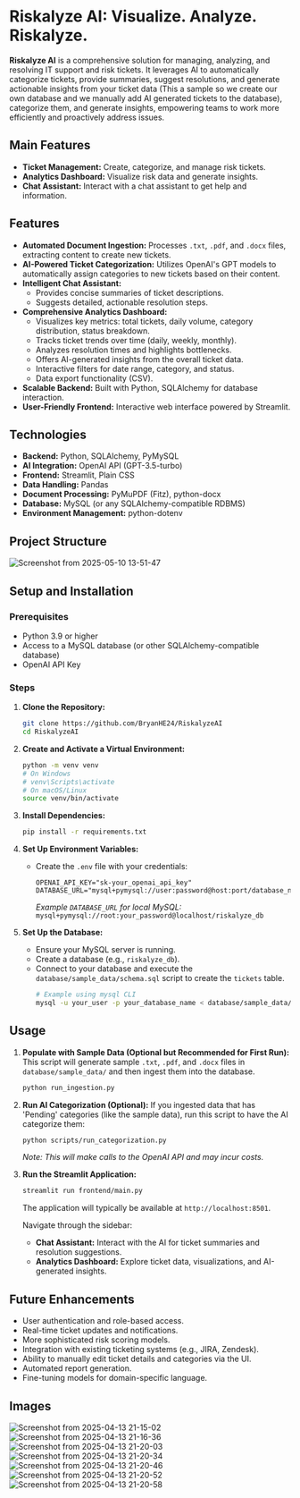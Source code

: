<!-- File path: README.md -->
# Riskalyze AI: Visualize. Analyze. Riskalyze.

**Riskalyze AI** is a comprehensive solution for managing, analyzing, and resolving IT support and risk tickets. It leverages AI to automatically categorize tickets, provide summaries, suggest resolutions, and generate actionable insights from your ticket data (This a sample so we create our own database and we manually add AI generated tickets to the database), categorize them, and generate insights, empowering teams to work more efficiently and proactively address issues.

## Main Features

*   **Ticket Management:** Create, categorize, and manage risk tickets.
*   **Analytics Dashboard:** Visualize risk data and generate insights.
*   **Chat Assistant:** Interact with a chat assistant to get help and information.

## Features 

*   **Automated Document Ingestion:** Processes `.txt`, `.pdf`, and `.docx` files, extracting content to create new tickets.
*   **AI-Powered Ticket Categorization:** Utilizes OpenAI's GPT models to automatically assign categories to new tickets based on their content.
*   **Intelligent Chat Assistant:**
    *   Provides concise summaries of ticket descriptions.
    *   Suggests detailed, actionable resolution steps.
*   **Comprehensive Analytics Dashboard:**
    *   Visualizes key metrics: total tickets, daily volume, category distribution, status breakdown.
    *   Tracks ticket trends over time (daily, weekly, monthly).
    *   Analyzes resolution times and highlights bottlenecks.
    *   Offers AI-generated insights from the overall ticket data.
    *   Interactive filters for date range, category, and status.
    *   Data export functionality (CSV).
*   **Scalable Backend:** Built with Python, SQLAlchemy for database interaction.
*   **User-Friendly Frontend:** Interactive web interface powered by Streamlit.

## Technologies

*   **Backend:** Python, SQLAlchemy, PyMySQL
*   **AI Integration:** OpenAI API (GPT-3.5-turbo)
*   **Frontend:** Streamlit, Plain CSS
*   **Data Handling:** Pandas
*   **Document Processing:** PyMuPDF (Fitz), python-docx
*   **Database:** MySQL (or any SQLAlchemy-compatible RDBMS)
*   **Environment Management:** python-dotenv

## Project Structure
![Screenshot from 2025-05-10 13-51-47](https://github.com/user-attachments/assets/32423260-3a58-4d15-bdb7-6d0d086f604e)


## Setup and Installation

### Prerequisites

*   Python 3.9 or higher
*   Access to a MySQL database (or other SQLAlchemy-compatible database)
*   OpenAI API Key

### Steps

1.  **Clone the Repository:**
    ```bash
    git clone https://github.com/BryanHE24/RiskalyzeAI
    cd RiskalyzeAI
    ```

2.  **Create and Activate a Virtual Environment:**
    ```bash
    python -m venv venv
    # On Windows
    # venv\Scripts\activate
    # On macOS/Linux
    source venv/bin/activate
    ```

3.  **Install Dependencies:**
    ```bash
    pip install -r requirements.txt
    ```

4.  **Set Up Environment Variables:**
    *   Create the `.env` file with your credentials:
        ```env
        OPENAI_API_KEY="sk-your_openai_api_key"
        DATABASE_URL="mysql+pymysql://user:password@host:port/database_name"
        ```
        *Example `DATABASE_URL` for local MySQL:* `mysql+pymysql://root:your_password@localhost/riskalyze_db`

5.  **Set Up the Database:**
    *   Ensure your MySQL server is running.
    *   Create a database (e.g., `riskalyze_db`).
    *   Connect to your database and execute the `database/sample_data/schema.sql` script to create the `tickets` table.
        ```bash
        # Example using mysql CLI
        mysql -u your_user -p your_database_name < database/sample_data/schema.sql
        ```

## Usage

1.  **Populate with Sample Data (Optional but Recommended for First Run):**
    This script will generate sample `.txt`, `.pdf`, and `.docx` files in `database/sample_data/` and then ingest them into the database.
    ```bash
    python run_ingestion.py
    ```

2.  **Run AI Categorization (Optional):**
    If you ingested data that has 'Pending' categories (like the sample data), run this script to have the AI categorize them:
    ```bash
    python scripts/run_categorization.py
    ```
    *Note: This will make calls to the OpenAI API and may incur costs.*

3.  **Run the Streamlit Application:**
    ```bash
    streamlit run frontend/main.py
    ```
    The application will typically be available at `http://localhost:8501`.

    Navigate through the sidebar:
    *   **Chat Assistant:** Interact with the AI for ticket summaries and resolution suggestions.
    *   **Analytics Dashboard:** Explore ticket data, visualizations, and AI-generated insights.


## Future Enhancements

*   User authentication and role-based access.
*   Real-time ticket updates and notifications.
*   More sophisticated risk scoring models.
*   Integration with existing ticketing systems (e.g., JIRA, Zendesk).
*   Ability to manually edit ticket details and categories via the UI.
*   Automated report generation.
*   Fine-tuning models for domain-specific language.


## Images

![Screenshot from 2025-04-13 21-15-02](https://github.com/user-attachments/assets/028497e4-0460-4400-a85c-cf36cce2a020)
![Screenshot from 2025-04-13 21-16-36](https://github.com/user-attachments/assets/a818cbcf-2cb9-4e7e-a12f-f9b642525776)
![Screenshot from 2025-04-13 21-20-03](https://github.com/user-attachments/assets/6148736f-fd89-41a6-9630-f666cee1318e)
![Screenshot from 2025-04-13 21-20-34](https://github.com/user-attachments/assets/f2a41150-830b-4fbd-9d94-535dae386350)
![Screenshot from 2025-04-13 21-20-46](https://github.com/user-attachments/assets/e7a994db-b2b7-42a0-b54a-672eeceed907)
![Screenshot from 2025-04-13 21-20-52](https://github.com/user-attachments/assets/7940d48f-e2ee-4d6b-b487-c22a3ebaf577)
![Screenshot from 2025-04-13 21-20-58](https://github.com/user-attachments/assets/1ae13042-acc7-4888-b7cc-24343ed83957)

